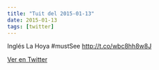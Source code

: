 ```yaml
---
title: "Tuit del 2015-01-13"
date: 2015-01-13
tags: [twitter]
---
```


Inglés La Hoya #mustSee   http://t.co/wbc8hh8w8J



[Ver en Twitter](https://twitter.com/i/web/status/555078444514820096)
